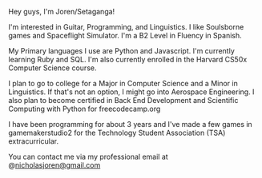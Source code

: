 Hey guys, I'm Joren/Setaganga!

I'm interested in Guitar, Programming, and Linguistics. I like Soulsborne games and Spaceflight Simulator. I'm a B2 Level in Fluency in Spanish.

My Primary languages I use are Python and Javascript.
I'm currently learning Ruby and SQL.
I'm also currently enrolled in the Harvard CS50x Computer Science course.

I plan to go to college for a Major in Computer Science and a Minor in Linguistics. If that's not an option, I might go into Aerospace Engineering.
I also plan to become certified in Back End Development and Scientific Computing with Python for freecodecamp.org

I have been programming for about 3 years and I've made a few games in gamemakerstudio2 for the Technology Student Association (TSA) extracurricular.

You can contact me via my professional email at @nicholasjoren@gmail.com
